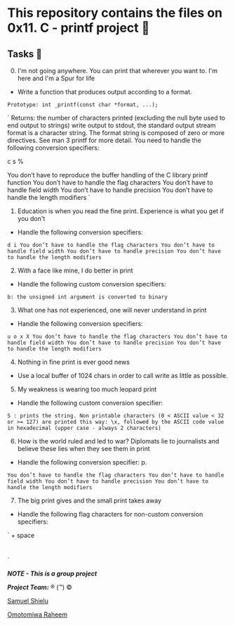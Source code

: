 # This repository contains the files on 0x11. C - printf project  📁

## Tasks  📃

0. I'm not going anywhere. You can print that wherever you want to. I'm here and I'm a Spur for life

- Write a function that produces output according to a format.

`Prototype: int _printf(const char *format, ...);`

`
Returns: the number of characters printed (excluding the null byte used to end output to strings)
write output to stdout, the standard output stream
format is a character string. The format string is composed of zero or more directives. See man 3 printf for more detail. You need to handle the following conversion specifiers:

c
s
%

You don’t have to reproduce the buffer handling of the C library printf function
You don’t have to handle the flag characters
You don’t have to handle field width
You don’t have to handle precision
You don’t have to handle the length modifiers
`

1. Education is when you read the fine print. Experience is what you get if you don't 


- Handle the following conversion specifiers:

`
d
i
You don’t have to handle the flag characters
You don’t have to handle field width
You don’t have to handle precision
You don’t have to handle the length modifiers
`

2. With a face like mine, I do better in print

- Handle the following custom conversion specifiers:

`
b: the unsigned int argument is converted to binary
`

3. What one has not experienced, one will never understand in print

- Handle the following conversion specifiers:

`
u
o
x
X
You don’t have to handle the flag characters
You don’t have to handle field width
You don’t have to handle precision
You don’t have to handle the length modifiers
`

4. Nothing in fine print is ever good news

- Use a local buffer of 1024 chars in order to call write as little as possible.

5. My weakness is wearing too much leopard print

- Handle the following custom conversion specifier:

`
S : prints the string.
Non printable characters (0 < ASCII value < 32 or >= 127) are printed this way: \x, followed by the ASCII code value in hexadecimal (upper case - always 2 characters)
`

6. How is the world ruled and led to war? Diplomats lie to journalists and believe these lies when they see them in print

- Handle the following conversion specifier: p.

`
You don’t have to handle the flag characters
You don’t have to handle field width
You don’t have to handle precision
You don’t have to handle the length modifiers
`

7. The big print gives and the small print takes away

- Handle the following flag characters for non-custom conversion specifiers:

`
+
space
#
`




***NOTE - This is a group project***

___Project Team:___ ® (™) ©

[Samuel Shielu](https://github.com/saminstein)

[Omotomiwa Raheem](https://github.com/omotomiwa26)
